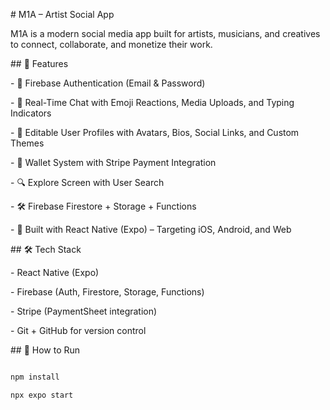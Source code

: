 \# M1A – Artist Social App



M1A is a modern social media app built for artists, musicians, and creatives to connect, collaborate, and monetize their work.



\## 🎯 Features



\- 🔐 Firebase Authentication (Email \& Password)

\- 🧾 Real-Time Chat with Emoji Reactions, Media Uploads, and Typing Indicators

\- 👤 Editable User Profiles with Avatars, Bios, Social Links, and Custom Themes

\- 💸 Wallet System with Stripe Payment Integration

\- 🔍 Explore Screen with User Search

\- 🛠️ Firebase Firestore + Storage + Functions

\- 📱 Built with React Native (Expo) – Targeting iOS, Android, and Web



\## 🛠️ Tech Stack



\- React Native (Expo)

\- Firebase (Auth, Firestore, Storage, Functions)

\- Stripe (PaymentSheet integration)

\- Git + GitHub for version control



\## 🚀 How to Run



```bash

npm install

npx expo start



